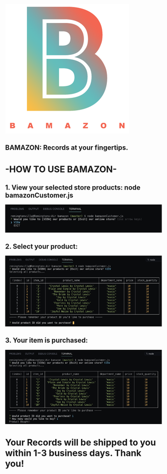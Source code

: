 ![Logo](BAMAZONLOGO.png)

## BAMAZON: Records at your fingertips.

#

# -HOW TO USE BAMAZON-

## 1. View your selected store products: node bamazonCustomer.js

![Logo](1.png)

## 2. Select your product:

![Logo](2.png)

## 3. Your item is purchased: 

![Logo](3.png)


# Your Records will be shipped to you within 1-3 business days. Thank you!

